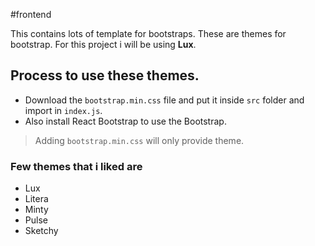 #frontend 

This contains lots of template for bootstraps. These are themes for bootstrap.
For this project i will be using **Lux**.

## Process to use these themes.
- Download the `bootstrap.min.css` file and put it inside `src` folder and import in `index.js`.
- Also install React Bootstrap to use the Bootstrap.
> Adding `bootstrap.min.css` will only provide theme.

### Few themes that i liked are
- Lux
- Litera
- Minty
- Pulse
- Sketchy
